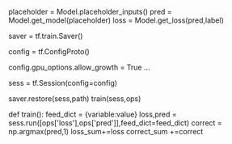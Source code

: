 placeholder = Model.placeholder_inputs()
pred = Model.get_model(placeholder)
loss = Model.get_loss(pred,label)


saver = tf.train.Saver()

config = tf.ConfigProto()

config.gpu_options.allow_growth = True
...

sess = tf.Session(config=config)


saver.restore(sess,path)
train(sess,ops)


def train():
    feed_dict = {variable:value}
    loss,pred = sess.run([ops['loss'],ops['pred']],feed_dict=feed_dict)
    correct = np.argmax(pred,1)
    loss_sum+=loss
    correct_sum +=correct
    

